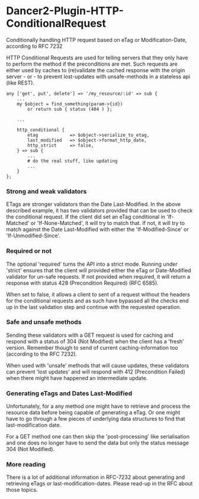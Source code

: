 # Dancer2-Plugin-HTTP-ConditionalRequest
Conditionally handling HTTP request based on eTag or Modification-Date,
according to RFC 7232

HTTP Conditional Requests are used for telling servers that they only have to
perform the method if the preconditions are met. Such requests are either used
by caches to (re)validate the cached response with the origin server - or -
to prevent lost-updates with unsafe-methods in a stateless api (like REST).
 
    any ['get', put', delete'] => '/my_resource/:id' => sub {
        ...
        my $object = find_something(param->{id})
            or return sub { status (404 ) };
        
        ...
        
        http_conditional {
            etag            => $object->serialize_to_etag,
            last_modified   => $object->format_http_date,
            http_strict     => false,
        } => sub {
            ...
            # do the real stuff, like updating
            ...
        }
    };

### Strong and weak validators
ETags are stronger validators than the Date Last-Modified. In the above
described example, it has two validators provided that can be used to check the conditional request. If the client did set an eTag conditional in 'If-Matched'
or 'If-None-Matched', it will try to match that. If not, it will try to match
against the Date Last-Modified with either the 'If-Modified-Since' or
'If-Unmodified-Since'.

### Required or not
The optional 'required' turns the API into a strict mode. Running under 'strict'
ensures that the client will provided either the eTag or Date-Modified validator
for un-safe requests. If not provided when required, it will return a response
with status 428 (Precondition Required) (RFC 6585).

When set to false, it allows a client to sent of a request without the headers
for the conditional requests and as such have bypassed all the checks end up in
the last validation step and continue with the requested operation.

### Safe and unsafe methods
Sending these validators with a GET request is used for caching and respond with
a status of 304 (Not Modified) when the client has a 'fresh' version. Remember
though to send of current caching-information too (according to the RFC 7232).

When used with 'unsafe' methods that will cause updates, these validators can
prevent 'lost updates' and will respond with 412 (Precondition Failed) when
there might have happened an intermediate update.

### Generating eTags and Dates Last-Modified
Unfortunately, for a any method one might have to retrieve and process the
resource data before being capable of generating a eTag. Or one might have to go
through a few pieces of underlying data structures to find that
last-modification date.

For a GET method one can then skip the 'post-processing' like serialisation and
one does no longer have to send the data but only the status message 304
(Not Modified).

### More reading
There is a lot of additional information in RFC-7232 about generating and
retrieving eTags or last-modification-dates. Please read-up in the RFC about
those topics.
